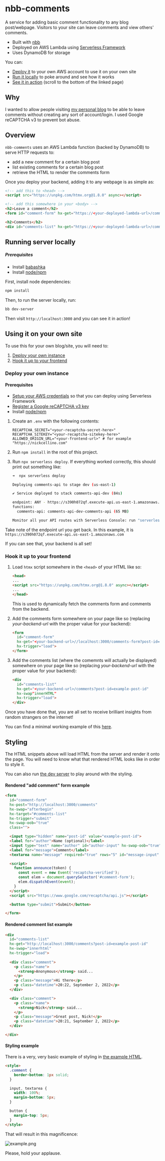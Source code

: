 # nbb-comments

A service for adding basic comment functionality to any blog post/webpage. Visitors to your site can leave comments and view others' comments.

- Built with [nbb](https://github.com/babashka/nbb)
- Deployed on AWS Lambda using [Serverless Framework](https://www.serverless.com/)
- Uses DynamoDB for storage

You can:
- [Deploy it](#using-it-on-your-own-site) to your own AWS account to use it on your own site
- [Run it locally](#running-server-locally) to poke around and see how it works
- [See it in action](https://nickcellino.com/blog/2022-08-07-clojure-bandits.html) (scroll to the bottom of the linked page)

## Why

I wanted to allow people visiting [my personal blog](https://nickcellino.com) to be able to leave comments without creating any sort of account/login. I used Google reCAPTCHA v3 to prevent bot abuse.

## Overview

`nbb-comments` uses an AWS Lambda function (backed by DynamoDB) to serve HTTP requests to:
- add a new comment for a certain blog post
- list existing comments for a certain blog post
- retrieve the HTML to render the comments form

Once you deploy your backend, adding it to any webpage is as simple as:
```html
<!-- add this to <head> -->
<script src="https://unpkg.com/htmx.org@1.8.0" async></script>

<!-- add this somewhere in your <body> -->
<h2>Leave a comment</h2>
<form id="comment-form" hx-get="https://<your-deployed-lambda-url>/comments-form?post-id=example-post-id" hx-trigger="load"></form>

<h2>Comments</h2>
<div id="comments-list" hx-get="https://<your-deployed-lambda-url>/comments?post-id=example-post-id" hx-swap"innerHTML" hx-trigger="load"></div>
```

## Running server locally

##### Prerequisites
- Install [babashka](https://babashka.org/)
- Install [node/npm](https://nodejs.org/en/download/)

First, install node dependencies:
```bash
npm install
```

Then, to run the server locally, run:
```bash
bb dev-server
```

Then visit `http://localhost:3000` and you can see it in action!

## Using it on your own site

To use this for your own blog/site, you will need to:

1. [Deploy your own instance](#deploy-your-own-instance)
2. [Hook it up to your frontend](#hook-it-up-to-your-frontend)

### Deploy your own instance

#### Prerequisites
- [Setup your AWS credentials](https://www.serverless.com/framework/docs/providers/aws/guide/credentials) so that you can deploy using Serverless Framework 
- [Register a Google reCAPTCHA v3 key](https://www.google.com/recaptcha/admin/create)
- Install [node/npm](https://nodejs.org/en/download/)

1. Create an `.env` with the following contents:

    ```
    RECAPTCHA_SECRET="<your-recaptcha-secret-here>"
    RECAPTCHA_SITEKEY="<your-recaptcha-sitekey-here>"
    ALLOWED_ORIGIN_URL="<your-frontend-url>" # for example "https://nickcellino.com"
    ```

2. Run `npm install` in the root of this project.

3. Run `npx serverless deploy`. If everything worked correctly, this should print out something like:
    ```bash
    ➜  npx serverless deploy

    Deploying comments-api to stage dev (us-east-1)

    ✔ Service deployed to stack comments-api-dev (84s)

    endpoint: ANY - https://s390h072qf.execute-api.us-east-1.amazonaws.com/{proxy+}
    functions:
      comments-api: comments-api-dev-comments-api (65 MB)

    Monitor all your API routes with Serverless Console: run "serverless --console"
    ```

Take note of the endpoint url you get back. In this example, it is `https://s390h072qf.execute-api.us-east-1.amazonaws.com`

If you can see that, your backend is all set!

### Hook it up to your frontend

1. Load `htmx` script somewhere in the `<head>` of your HTML like so:
    ```html
    <head>
    ...
    <script src="https://unpkg.com/htmx.org@1.8.0" async></script>
    ...
    </head>
    ```
    This is used to dynamically fetch the comments form and comments from the backend.

2. Add the comments form somewhere on your page like so (replacing *your-backend-url* with the proper value for your backend):
    ```html
    <form
      id="comment-form"
      hx-get="<your-backend-url>//localhost:3000/comments-form?post-id=example-post-id"
      hx-trigger="load">
    </form>
    ```

3. Add the comments list (where the comemnts will actually be displayed) somewhere on your page like so (replacing *your-backend-url* with the proper value for your backend):
    ```html
    <div
      id="comments-list"
      hx-get="<your-backend-url>/comments?post-id=example-post-id"
      hx-swap"innerHTML"
      hx-trigger="load">
    </div>
    ```

Once you have done that, you are all set to receive brilliant insights from random strangers on the internet!

You can find a minimal working example of this [here](./src/dev/index.html).

## Styling

The HTML snippets above will load HTML from the server and render it onto the page.
You will need to know what that rendered HTML looks like in order to style it.

You can also run [the dev server](#running-server-locally) to play around with the styling.

#### Rendered "add comment" form example

```html
<form
  id="comment-form"
  hx-post="http://localhost:3000/comments"
  hx-swap="afterbegin"
  hx-target="#comments-list"
  hx-trigger="submit"
  hx-swap-oob="true"
  class="">

  <input type="hidden" name="post-id" value="example-post-id">
  <label for="author">Name (optional)</label>
  <input type="text" name="author" id="author-input" hx-swap-oob="true">
  <label for="message">Comment</label>
  <textarea name="message" required="true" rows="5" id="message-input" hx-swap-oob="true"></textarea>

  <script>
    function announce(token) {
      const event = new Event('recaptcha-verified');
      const elem = document.querySelector('#comment-form');
      elem.dispatchEvent(event);
    }
  </script>
  <script src="https://www.google.com/recaptcha/api.js"></script>

  <button type="submit">Submit</button>

</form>
```

#### Rendered comment list example

```html
<div
  id="comments-list"
  hx-get="http://localhost:3000/comments?post-id=example-post-id"
  hx-swap="innerhtml"
  hx-trigger="load">
 
  <div class="comment">
    <p class="name">
      <strong>Anonymous</strong> said...
    </p>
    <p class="message">Hi there</p>
    <p class="datetime">20:22, September 2, 2022</p>
  </div>

  <div class="comment">
    <p class="name">
      <strong>Nick</strong> said...
    </p>
    <p class="message">Great post, Nick!</p>
    <p class="datetime">20:21, September 2, 2022</p>
  </div>

</div>
```

#### Styling example

There is a very, very basic example of styling in [the example HTML](./src/dev/index.html).

```html
<style>
  .comment {
    border-bottom: 1px solid;
  }

  input, textarea {
    width: 100%;
    margin-bottom: 5px;
  }

  button {
    margin-top: 5px;
  }
</style>
```

That will result in this magnificence:

![example.png](./example.png)

Please, hold your applause.
